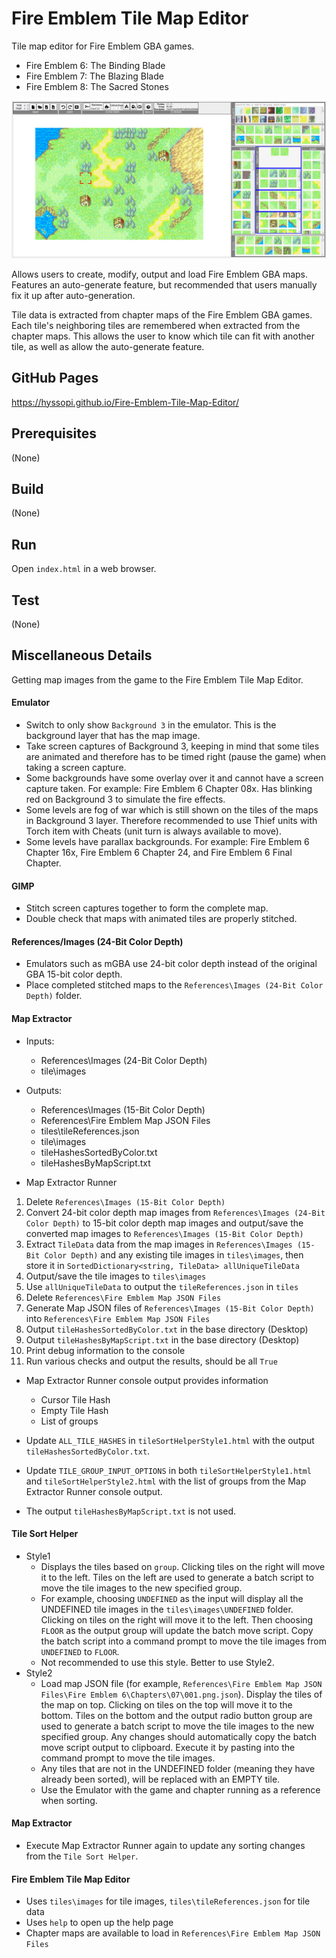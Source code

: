 # Fire Emblem Tile Map Editor
Tile map editor for Fire Emblem GBA games.
- Fire Emblem 6: The Binding Blade
- Fire Emblem 7: The Blazing Blade
- Fire Emblem 8: The Sacred Stones

![splash](help/images/main.png)

Allows users to create, modify, output and load Fire Emblem GBA maps. Features an auto-generate feature, but recommended that users manually fix it up after auto-generation.

Tile data is extracted from chapter maps of the Fire Emblem GBA games. Each tile's neighboring tiles are remembered when extracted from the chapter maps. This allows the user to know which tile can fit with another tile, as well as allow the auto-generate feature.

## GitHub Pages
https://hyssopi.github.io/Fire-Emblem-Tile-Map-Editor/

## Prerequisites
(None)

## Build
(None)

## Run
Open `index.html` in a web browser.

## Test
(None)

## Miscellaneous Details
Getting map images from the game to the Fire Emblem Tile Map Editor.

#### Emulator
- Switch to only show `Background 3` in the emulator. This is the background layer that has the map image.
- Take screen captures of Background 3, keeping in mind that some tiles are animated and therefore has to be timed right (pause the game) when taking a screen capture.
- Some backgrounds have some overlay over it and cannot have a screen capture taken. For example: Fire Emblem 6 Chapter 08x. Has blinking red on Background 3 to simulate the fire effects.
- Some levels are fog of war which is still shown on the tiles of the maps in Background 3 layer. Therefore recommended to use Thief units with Torch item with Cheats (unit turn is always available to move).
- Some levels have parallax backgrounds. For example: Fire Emblem 6 Chapter 16x, Fire Emblem 6 Chapter 24, and Fire Emblem 6 Final Chapter.

#### GIMP
- Stitch screen captures together to form the complete map.
- Double check that maps with animated tiles are properly stitched.

#### References/Images (24-Bit Color Depth)
- Emulators such as mGBA use 24-bit color depth instead of the original GBA 15-bit color depth.
- Place completed stitched maps to the `References\Images (24-Bit Color Depth)` folder.

#### Map Extractor
- Inputs:
  - References\Images (24-Bit Color Depth)
  - tile\images
- Outputs:
  - References\Images (15-Bit Color Depth)
  - References\Fire Emblem Map JSON Files
  - tiles\tileReferences.json
  - tile\images
  - tileHashesSortedByColor.txt
  - tileHashesByMapScript.txt

- Map Extractor Runner
1. Delete `References\Images (15-Bit Color Depth)`
2. Convert 24-bit color depth map images from `References\Images (24-Bit Color Depth)` to 15-bit color depth map images and output/save the converted map images to `References\Images (15-Bit Color Depth)`
3. Extract `TileData` data from the map images in `References\Images (15-Bit Color Depth)` and any existing tile images in `tiles\images`, then store it in `SortedDictionary<string, TileData> allUniqueTileData`
4. Output/save the tile images to `tiles\images`
5. Use `allUniqueTileData` to output the `tileReferences.json` in `tiles`
6. Delete `References\Fire Emblem Map JSON Files`
7. Generate Map JSON files of `References\Images (15-Bit Color Depth)` into `References\Fire Emblem Map JSON Files`
8. Output `tileHashesSortedByColor.txt` in the base directory (Desktop)
9. Output `tileHashesByMapScript.txt` in the base directory (Desktop)
10. Print debug information to the console
11. Run various checks and output the results, should be all `True`

- Map Extractor Runner console output provides information
  - Cursor Tile Hash
  - Empty Tile Hash
  - List of groups

- Update `ALL_TILE_HASHES` in `tileSortHelperStyle1.html` with the output `tileHashesSortedByColor.txt`.
- Update `TILE_GROUP_INPUT_OPTIONS` in both `tileSortHelperStyle1.html` and `tileSortHelperStyle2.html` with the list of groups from the Map Extractor Runner console output.
- The output `tileHashesByMapScript.txt` is not used.

#### Tile Sort Helper
- Style1
  - Displays the tiles based on `group`. Clicking tiles on the right will move it to the left. Tiles on the left are used to generate a batch script to move the tile images to the new specified group.
  - For example, choosing `UNDEFINED` as the input will display all the UNDEFINED tile images in the `tiles\images\UNDEFINED` folder. Clicking on tiles on the right will move it to the left. Then choosing `FLOOR` as the output group will update the batch move script. Copy the batch script into a command prompt to move the tile images from `UNDEFINED` to `FLOOR`.
  - Not recommended to use this style. Better to use Style2.
- Style2
  - Load map JSON file (for example, `References\Fire Emblem Map JSON Files\Fire Emblem 6\Chapters\07\001.png.json`). Display the tiles of the map on top. Clicking on tiles on the top will move it to the bottom. Tiles on the bottom and the output radio button group are used to generate a batch script to move the tile images to the new specified group. Any changes should automatically copy the batch move script output to clipboard. Execute it by pasting into the command prompt to move the tile images.
  - Any tiles that are not in the UNDEFINED folder (meaning they have already been sorted), will be replaced with an EMPTY tile.
  - Use the Emulator with the game and chapter running as a reference when sorting.

#### Map Extractor
- Execute Map Extractor Runner again to update any sorting changes from the `Tile Sort Helper`.

#### Fire Emblem Tile Map Editor
- Uses `tiles\images` for tile images, `tiles\tileReferences.json` for tile data
- Uses `help` to open up the help page
- Chapter maps are available to load in `References\Fire Emblem Map JSON Files`
